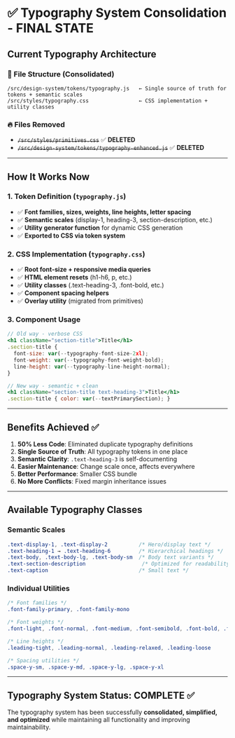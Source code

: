 # ✅ Typography System Consolidation - FINAL STATE

## **Current Typography Architecture**

### **📁 File Structure (Consolidated)**
```
/src/design-system/tokens/typography.js   ← Single source of truth for tokens + semantic scales
/src/styles/typography.css                ← CSS implementation + utility classes
```

### **🔥 Files Removed**
- ~~`/src/styles/primitives.css`~~ ✅ **DELETED**
- ~~`/src/design-system/tokens/typography-enhanced.js`~~ ✅ **DELETED**

---

## **How It Works Now**

### **1. Token Definition** (`typography.js`)
- ✅ **Font families, sizes, weights, line heights, letter spacing** 
- ✅ **Semantic scales** (display-1, heading-3, section-description, etc.)
- ✅ **Utility generator function** for dynamic CSS generation
- ✅ **Exported to CSS via token system** 

### **2. CSS Implementation** (`typography.css`)
- ✅ **Root font-size + responsive media queries**
- ✅ **HTML element resets** (h1-h6, p, etc.)
- ✅ **Utility classes** (.text-heading-3, .font-bold, etc.)
- ✅ **Component spacing helpers**
- ✅ **Overlay utility** (migrated from primitives)

### **3. Component Usage** 
```jsx
// Old way - verbose CSS
<h1 className="section-title">Title</h1>
.section-title {
  font-size: var(--typography-font-size-2xl);
  font-weight: var(--typography-font-weight-bold);
  line-height: var(--typography-line-height-normal);
}

// New way - semantic + clean
<h1 className="section-title text-heading-3">Title</h1>
.section-title { color: var(--textPrimarySection); }
```

---

## **Benefits Achieved** ✅

1. **50% Less Code**: Eliminated duplicate typography definitions
2. **Single Source of Truth**: All typography tokens in one place  
3. **Semantic Clarity**: `.text-heading-3` is self-documenting
4. **Easier Maintenance**: Change scale once, affects everywhere
5. **Better Performance**: Smaller CSS bundle
6. **No More Conflicts**: Fixed margin inheritance issues

---

## **Available Typography Classes**

### **Semantic Scales**
```css
.text-display-1, .text-display-2          /* Hero/display text */
.text-heading-1 → .text-heading-6         /* Hierarchical headings */
.text-body, .text-body-lg, .text-body-sm  /* Body text variants */
.text-section-description                  /* Optimized for readability */
.text-caption                             /* Small text */
```

### **Individual Utilities**
```css
/* Font families */
.font-family-primary, .font-family-mono

/* Font weights */  
.font-light, .font-normal, .font-medium, .font-semibold, .font-bold, .font-extrabold

/* Line heights */
.leading-tight, .leading-normal, .leading-relaxed, .leading-loose

/* Spacing utilities */
.space-y-sm, .space-y-md, .space-y-lg, .space-y-xl
```

---

## **Typography System Status: COMPLETE** ✅

The typography system has been successfully **consolidated, simplified, and optimized** while maintaining all functionality and improving maintainability.
